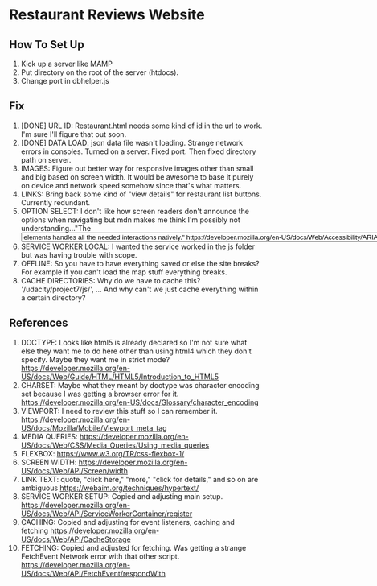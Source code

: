 # Restaurant Reviews Website

## How To Set Up

1. Kick up a server like MAMP
2. Put directory on the root of the server (htdocs).
3. Change port in dbhelper.js

## Fix

1. [DONE] URL ID: Restaurant.html needs some kind of id in the url to work. I'm sure I'll figure that out soon.
2. [DONE] DATA LOAD: json data file wasn't loading. Strange network errors in consoles. Turned on a server. Fixed port. Then fixed directory path on server.
3. IMAGES: Figure out better way for responsive images other than small and big based on screen width. It would be awesome to base it purely on device and network speed somehow since that's what matters.
4. LINKS: Bring back some kind of "view details" for restaurant list buttons. Currently redundant.
5. OPTION SELECT: I don't like how screen readers don't announce the options when navigating but mdn makes me think I'm possibly not understanding..."The <select> element with descendant <option> elements handles all the needed interactions natively." https://developer.mozilla.org/en-US/docs/Web/Accessibility/ARIA/Roles/listbox_role
6. SERVICE WORKER LOCAL: I wanted the service worked in the js folder but was having trouble with scope.
7. OFFLINE: So you have to have everything saved or else the site breaks? For example if you can't load the map stuff everything breaks.
8. CACHE DIRECTORIES: Why do we have to cache this? '/udacity/project7/js/', ... And why can't we just cache everything within a certain directory?

## References

1. DOCTYPE: Looks like html5 is already declared so I'm not sure what else they want me to do here other than using html4 which they don't specify. Maybe they want me in strict mode? https://developer.mozilla.org/en-US/docs/Web/Guide/HTML/HTML5/Introduction_to_HTML5
2. CHARSET: Maybe what they meant by doctype was character encoding set because I was getting a browser error for it. https://developer.mozilla.org/en-US/docs/Glossary/character_encoding
3. VIEWPORT: I need to review this stuff so I can remember it. https://developer.mozilla.org/en-US/docs/Mozilla/Mobile/Viewport_meta_tag
4. MEDIA QUERIES: https://developer.mozilla.org/en-US/docs/Web/CSS/Media_Queries/Using_media_queries
5. FLEXBOX: https://www.w3.org/TR/css-flexbox-1/
6. SCREEN WIDTH: https://developer.mozilla.org/en-US/docs/Web/API/Screen/width
7. LINK TEXT: quote, "click here," "more," "click for details," and so on are ambiguous https://webaim.org/techniques/hypertext/
8. SERVICE WORKER SETUP: Copied and adjusting main setup. https://developer.mozilla.org/en-US/docs/Web/API/ServiceWorkerContainer/register
9. CACHING: Copied and adjusting for event listeners, caching and fetching https://developer.mozilla.org/en-US/docs/Web/API/CacheStorage
10. FETCHING: Copied and adjusted for fetching. Was getting a strange FetchEvent Network error with that other script. https://developer.mozilla.org/en-US/docs/Web/API/FetchEvent/respondWith
